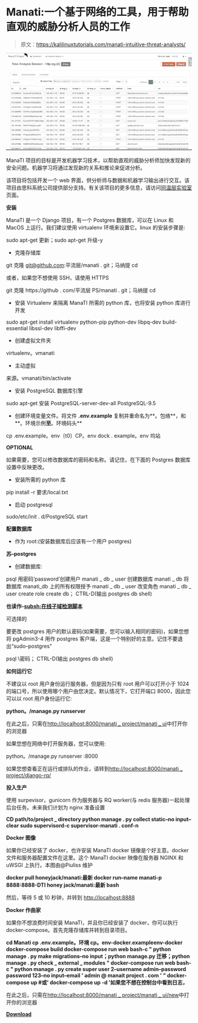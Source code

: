# Manati:一个基于网络的工具，用于帮助直观的威胁分析人员的工作

> 原文：<https://kalilinuxtutorials.com/manati-intuitive-threat-analysts/>

[![Manati : A Web-Based Tool To Assist The Work Of The Intuitive Threat Analysts](img//2df413d4616777772154448ecde2c84c.png "Manati : A Web-Based Tool To Assist The Work Of The Intuitive Threat Analysts")](https://1.bp.blogspot.com/-xEVUka4ii9s/XZq-fNA4QmI/AAAAAAAACz8/FdEK_kjDh90DNzyD00vGnEpVsn9XEgSrQCLcBGAsYHQ/s1600/Manati_4%2B%25281%2529.png)

ManaTI 项目的目标是开发机器学习技术，以帮助直观的威胁分析师加快发现新的安全问题。机器学习将通过发现新的关系和推论来促进分析。

该项目将包括开发一个 web 界面，供分析师与数据和机器学习输出进行交互。该项目由思科系统公司提供部分支持。有关该项目的更多信息，请访问[同温层实验室](https://www.stratosphereips.org/projects-manati/)页面。

**安装**

ManaTI 是一个 Django 项目，有一个 Postgres 数据库，可以在 Linux 和 MacOS 上运行。我们建议使用 virtualenv 环境来设置它。linux 的安装步骤是:

sudo apt-get 更新；sudo apt-get 升级-y

*   克隆存储库

git 克隆 git@github.com:平流层/manati . git；马纳提 cd

或者，如果您不想使用 SSH，请使用 HTTPS

git 克隆 https://github . com/平流层 PS/manati . git；马纳提 cd

*   安装 Virtualenv 来隔离 ManaTI 所需的 python 库，也将安装 python 库进行开发

sudo apt-get install virtualenv python-pip python-dev libpq-dev build-essential libssl-dev libffi-dev

*   创建虚拟文件夹

virtualenv。vmanati

*   主动虚拟

来源。vmanati/bin/activate

*   安装 PostgreSQL 数据库引擎

sudo apt-get 安装 PostgreSQL-server-dev-all PostgreSQL-9.5

*   创建环境变量文件。将文件 **.env.example** 复制并重命名为**。包络**，和**。环境示例**至**。环境码头**

cp .env.example。env〔t0〕CP。env dock . example。env 坞站

**OPTIONAL**

如果需要，您可以修改数据库的密码和名称。请记住，在下面的 Postgres 数据库设置中反映更改。

*   安装所需的 python 库

pip install -r 要求/local.txt

*   启动 postgresql

sudo/etc/init . d/PostgreSQL start

**配置数据库**

*   作为 root:(安装数据库后应该有一个用户 postgres)

**苏–postgres**

*   创建数据库:

psql
用密码‘password’创建用户 manati _ db _ user
创建数据库 manati _ db
将数据库 manati_db 上的所有权限授予 manati _ db _ user
改变角色 manati _ db _ user create role create db；
CTRL-D(输出 postgres db shell)

**也读作-[subsh:在线子域检测脚本](https://kalilinuxtutorials.com/sub-sh-online-subdomain-detect-script/)**

可选择的

要更改 postgres 用户的默认密码(如果需要，您可以输入相同的密码)，如果您想将 pgAdmin3-4 用作 postgres 客户端，这是一个特别好的主意。记住不要退出“sudo–postgres”

psql
\密码；
CTRL-D(输出 postgres db shell)

**如何运行它**

不建议以 root 用户身份运行服务器，但是因为只有 root 用户可以打开小于 1024 的端口号，所以使用哪个用户由您决定。默认情况下，它打开端口 8000，因此您可以以 root 用户身份运行它:

**python。/manage.py runserver**

在此之后，只需在[http://localhost:8000/manati _ project/manati _ ui](http://localhost:8000/manati_project/manati_ui)中打开你的浏览器

如果您想在网络中打开服务器，您可以使用:

python。/manage.py runserver :8000

如果您想查看正在运行或排队的作业，请转到[http://localhost:8000/manati _ project/django-rq/](http://localhost:8000/manati_project/django-rq/)

**投入生产**

使用 surpevisor，gunicorn 作为服务器与 RQ worker(与 redis 服务器)一起处理后台任务。未来我们计划为 nginx 准备设置

**CD path/to/project _ directory
python manage . py collect static–no input–clear
sudo supervisord-c supervisor-manati . conf-n**

**Docker 图像**

如果你已经安装了 docker，也许安装 ManaTI docker 镜像是个好主意。docker 文件和服务器配置文件在这里。这个 ManaTI docker 映像在服务器 NGINX 和 uWSGI 上执行。本图由@Piuliss 维护

**docker pull honeyjack/manati:最新
docker run–name manati-p 8888:8888-DTI honey jack/manati:最新 bash**

然后，等待 5 或 10 秒钟，并转到 [http://localhost:8888](http://localhost:8888)

**Docker 作曲家**

如果你不想浪费时间安装 ManaTI，并且你已经安装了 docker，你可以执行 docker-compose。首先克隆存储库并转到目录项目。

**cd Manati
cp .env.example。环境
cp。env-docker.exampleenv-docker
docker-compose build
docker-compose run web bash-c " python manage . py make migrations–no input；python manage.py 迁移；python manage . py check _ external _ modules "
docker-compose run web bash-c " python manage . py create super user 2–username admin–password password 123–no input–email ' admin @ manait project . com ' "
docker-compose up #或' docker-compose up -d '如果您不想在控制台中看到日志，**

在此之后，只需在[http://localhost:8000/manati _ project/manati _ ui/new](http://localhost:8000/manati_project/manati_ui/new)中打开你的浏览器

[**Download**](https://github.com/stratosphereips/Manati)